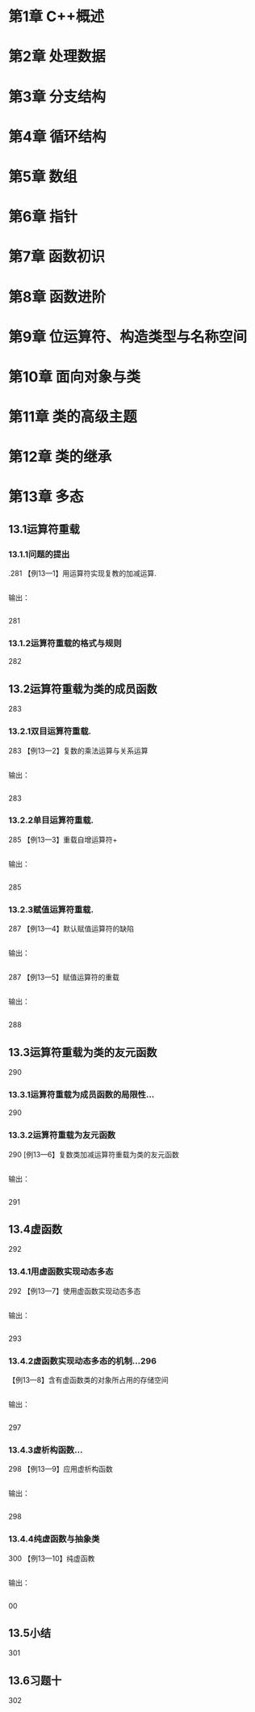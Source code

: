 # 第1章  C++概述

# 第2章 处理数据

# 第3章 分支结构

# 第4章 循环结构

# 第5章 数组

# 第6章 指针

# 第7章 函数初识

# 第8章 函数进阶

# 第9章 位运算符、构造类型与名称空间

# 第10章 面向对象与类

# 第11章 类的高级主题

# 第12章 类的继承

# 第13章 多态



## 13.1运算符重载

### 13.1.1问题的提出

.281
【例13—1】用运算符实现复教的加减运算.

```c++

```

输出：

```

```

281

### 13.1.2运算符重载的格式与规则

282

## 13.2运算符重载为类的成员函数

283

### 13.2.1双目运算符重载.

283
【例13—2】复数的乘法运算与关系运算

```c++

```

输出：

```

```

283

### 13.2.2单目运算符重载.

285
【例13—3】重载自增运算符+

```c++

```

输出：

```

```

285

### 13.2.3赋值运算符重载.

287
【例13—4】默认赋值运算符的缺陷

```c++

```

输出：

```

```

287
【例13—5】赋值运算符的重载

```c++

```

输出：

```

```

288

## 13.3运算符重载为类的友元函数

290

### 13.3.1运算符重载为成员函数的局限性…
290

### 13.3.2运算符重载为友元函数

290
[例13—6】复数类加减运算符重载为类的友元函数

```c++

```

输出：

```

```

291

## 13.4虚函数

292

### 13.4.1用虚函数实现动态多态

292
【例13—7】使用虚函数实现动态多态

```c++

```

输出：

```

```

293

### 13.4.2虚函数实现动态多态的机制…296

【例13—8】含有虚函数类的对象所占用的存储空间

```c++

```

输出：

```

```

297

### 13.4.3虚析构函数…

298
【例13—9】应用虚析构函数

```c++

```

输出：

```

```

298

### 13.4.4纯虚函数与抽象类

300
【例13—10】纯虚函教

```c++

```

输出：

```

```

00

## 13.5小结

301

## 13.6习题十

302







